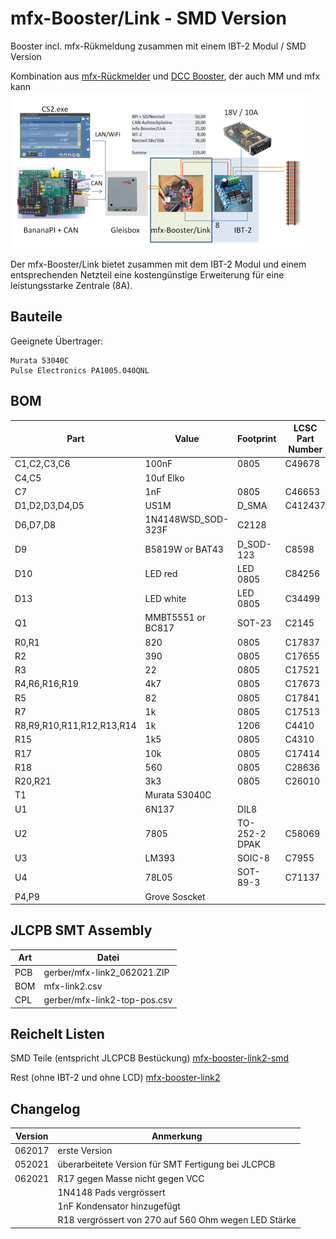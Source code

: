 mfx-Booster/Link - SMD Version
==============================

Booster incl. mfx-R&uuml;kmeldung zusammen mit einem IBT-2 Modul / SMD Version

Kombination aus [mfx-R&uuml;ckmelder](http://www.persmodelrailroad.net/mfx_boost.html) und [DCC Booster](http://www.trainelectronics.com/DCC_Arduino/DCC_Booster), der auch MM und mfx kann
[!["mfx-BoosterLink"](https://github.com/GBert/misc/raw/master/mfx-link/pictures/mfx-BoosterLink_sketch_s.png)](https://github.com/GBert/misc/raw/master/mfx-link/pictures/mfx-BoosterLink_sketch.png)

Der mfx-Booster/Link bietet zusammen mit dem IBT-2 Modul und einem entsprechenden Netzteil eine kosteng&uuml;nstige Erweiterung f&uuml;r eine leistungsstarke Zentrale (8A).

Bauteile
--------

Geeignete &Uuml;bertrager:
```
Murata 53040C
Pulse Electronics PA1005.040QNL
```

BOM
---

|Part|Value|Footprint|LCSC Part Number|
|-------|----------|---------|----------------|
|C1,C2,C3,C6|100nF|0805|C49678|
|C4,C5|10uf Elko|||
|C7|1nF|0805|C46653|
|D1,D2,D3,D4,D5|US1M|D_SMA|C412437|
|D6,D7,D8|1N4148WSD_SOD-323F|C2128|
|D9|B5819W or BAT43|D_SOD-123|C8598|
|D10|LED red|LED 0805|C84256|
|D13|LED white|LED 0805|C34499|
|Q1|MMBT5551 or BC817|SOT-23|C2145|
|R0,R1|820|0805|C17837|
|R2|390|0805|C17655|
|R3|22|0805|C17521|
|R4,R6,R16,R19|4k7|0805|C17673|
|R5|82|0805|C17841|
|R7|1k|0805|C17513|
|R8,R9,R10,R11,R12,R13,R14|1k|1206|C4410|
|R15|1k5|0805|C4310|
|R17|10k|0805|C17414|
|R18|560|0805|C28636|
|R20,R21|3k3|0805|C26010|
|T1|Murata 53040C|||
|U1|6N137|DIL8||
|U2|7805|TO-252-2 DPAK|C58069|
|U3|LM393|SOIC-8|C7955|
|U4|78L05|SOT-89-3|C71137|
|P4,P9|Grove Soscket|||

JLCPB SMT Assembly
------------------

|Art      | Datei |
|---------|-------|
|PCB      |gerber/mfx-link2_062021.ZIP|
|BOM      |mfx-link2.csv|
|CPL      |gerber/mfx-link2-top-pos.csv|

Reichelt Listen
---------------

SMD Teile (entspricht JLCPCB Bestückung)
[mfx-booster-link2-smd](https://www.reichelt.de/my/1850634)

Rest (ohne IBT-2 und ohne LCD)
[mfx-booster-link2](https://www.reichelt.de/my/1850613)

Changelog
---------
| Version | Anmerkung |
|---------|-----------|
|062017   |erste Version|
|052021   |überarbeitete Version für SMT Fertigung bei JLCPCB|
|062021   |R17 gegen Masse nicht gegen VCC|
|         |1N4148 Pads vergrössert|
|         |1nF Kondensator hinzugefügt|
|         |R18 vergrössert von 270 auf 560 Ohm wegen LED Stärke|

